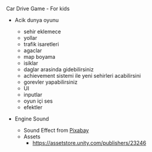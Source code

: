﻿Car Drive Game - For kids


* Acik dunya oyunu
  * sehir eklemece
  * yollar
  * trafik isaretleri
  * agaclar
  * map boyama
  * isiklar
  * daglar arasinda gidebilirsiniz
  * achievement sistemi ile yeni sehirleri acabilirsini
  * gorevler yapabilirsiniz
  * UI
  * inputlar
  * oyun içi ses
  * efektler










* Engine Sound  
  * Sound Effect from <a href="https://pixabay.com/?utm_source=link-attribution&utm_medium=referral&utm_campaign=music&utm_content=6000">Pixabay</a>
  * Assets
    * https://assetstore.unity.com/publishers/23246